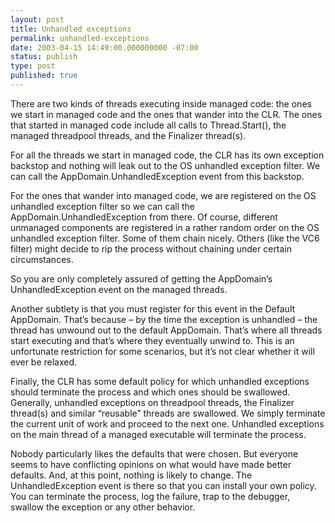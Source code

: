 ```yaml
---
layout: post
title: Unhandled exceptions
permalink: unhandled-exceptions
date: 2003-04-15 14:49:00.000000000 -07:00
status: publish
type: post
published: true
---
```


There are two kinds of threads executing inside managed code:  the ones we start in managed code and the ones that wander into the CLR.  The ones that started in managed code include all calls to Thread.Start(), the managed threadpool threads, and the Finalizer thread(s).

For all the threads we start in managed code, the CLR has its own exception backstop and nothing will leak out to the OS unhandled exception filter.  We can call the AppDomain.UnhandledException event from this backstop.

For the ones that wander into managed code, we are registered on the OS unhandled exception filter so we can call the AppDomain.UnhandledException from there.  Of course, different unmanaged components are registered in a rather random order on the OS unhandled exception filter.  Some of them chain nicely.  Others (like the VC6 filter) might decide to rip the process without chaining under certain circumstances.

So you are only completely assured of getting the AppDomain’s UnhandledException event on the managed threads.

Another subtlety is that you must register for this event in the Default AppDomain.  That’s because – by the time the exception is unhandled – the thread has unwound out to the default AppDomain.  That’s where all threads start executing and that’s where they eventually unwind to.  This is an unfortunate restriction for some scenarios, but it’s not clear whether it will ever be relaxed.

Finally, the CLR has some default policy for which unhandled exceptions should terminate the process and which ones should be swallowed.  Generally, unhandled exceptions on threadpool threads, the Finalizer thread(s) and similar “reusable” threads are swallowed.  We simply terminate the current unit of work and proceed to the next one.  Unhandled exceptions on the main thread of a managed executable will terminate the process.

Nobody particularly likes the defaults that were chosen.  But everyone seems to have conflicting opinions on what would have made better defaults.  And, at this point, nothing is likely to change.  The UnhandledException event is there so that you can install your own policy.  You can terminate the process, log the failure, trap to the debugger, swallow the exception or any other behavior.
